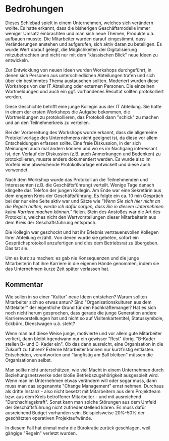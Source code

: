 # Bedrohungen

Dieses Schlebad spielt in einem Unternehmen, welches sich verändern wollte. Es hatte erkannt, dass die bisherigen Geschäftsmodelle immer weniger Umsatz einbrachten und man sich neue Themen, Produkte u.ä. aufbauen musste. Die Mitarbeiter wurden darauf eingestimmt, dass Veränderungen anstehen und aufgerufen, sich aktiv daran zu beteiligen. Es wurde Wert darauf gelegt, die Möglichkeiten der Digitalisierung mitzubetrachten und nicht nur mit dem "klassischen Blick" neue Ideen zu entwickeln.

Zur Entwicklung von neuen Ideen wurden Workshops durchgeführt, in denen sich Personen aus unterschiedlichen Abteilungen trafen und sich über ein bestimmtes Thema austauschen sollten. Moderiert wurden diese Workshops von der IT Abteilung oder externen Personen. Die einzelnen Wortmeldungen und auch ein ggf. vorhandenes Resultat sollten protokolliert werden.

Diese Geschichte betrifft eine junge Kollegin aus der IT Abteilung. Sie hatte in einem der ersten Workshops die Aufgabe bekommen, die Wortmeldungen zu protokollieren, das Protokoll dann "schick" zu machen und an den Teilnehmerkreis zu verteilen. 

Bei der Vorbereitung des Workshops wurde erkannt, dass die allgemeine Protokollvorlage des Unternehmens nicht geeignet ist, da diese vor allem Entscheidungen erfassen sollte. Eine freie Diskussion, in der sich Meinungen auch mal ändern können und wo es im Nachgang interessant ist, den Verlauf der Diskussion (z.B. auch Anmerkungen und Bedenken) zu protokollieren, musste anders dokumentiert werden. Es wurde also im Vorfeld eine abweichende Protokollvorlage entwickelt und diese auch verwendet.

Nach dem Workshop wurde das Protokoll an die Teilnehmenden und Interessenten (z.B. die Geschäftsführung) verteilt. Wenige Tage danach klingelte das Telefon der jungen Kollegin. Am Ende war eine Sekretärin aus dem engeren Kreis der Geschäftsführung. Es folgte ein ca. 10 min Gespräch bei der nur eine Seite aktiv war und Sätze wie *"Wenn Sie sich hier nicht an die Regeln halten, werde ich dafür sorgen, dass Sie in diesem Unternehmen keine Karriere machen können."* fielen. Stein des Anstoßes war die Art des Protokolls, welches nicht den Wertvorstellungen dieser Mitarbeiterin aus dem Kreis der Geschäftsführung entsprach.

Die Kollegin war geschockt und hat ihr Erlebnis vertrauensvollen Kollegen Ihrer Abteilung erzählt. Von denen wurde sie gebeten, sofort ein Gesprächsprotokoll anzufertigen und dies dem Betriebsrat zu übergeben. Das tat sie. 

Um es kurz zu machen: es gab nie Konsequenzen und die junge Mitarbeiterin hat ihre Karriere in die eigenen Hände genommen, indem sie das Unternehmen kurze Zeit später verlassen hat.

## Kommentar

Wie sollen in so einer "Kultur" neue Ideen entstehen? Warum sollten Mitarbeiter sich so etwas antun? Sind "Organisationskulturen aus dem Mittelalter" der eigentliche Grund für den Fachkräftemangel? Hat es sich noch nicht herum gesprochen, dass gerade die junge Generation andere Karrierevorstellungen hat und nicht so auf Visitenkartentitel, Statussymbole, Eckbüro, Dienstwagen u.ä. steht? 

Wenn man auf diese Weise junge, motivierte und vor allem gute Mitarbeiter verliert, dann bleibt irgendwann nur ein gewisser "Rest" übrig. "B-Kader stellen B- und C-Kader ein". Ob das dann ausreicht, eine Organisation in die Zukunft zu führen? Externe Mitarbeiter können nur kurzfristig entlasten. Entscheiden, verantworten und "langfistig am Ball bleiben" müssen die Organisationen selbst. 

Man sollte nicht unterschätzen, wie viel Macht in einem Unternehmen durch Beziehungsnetzwerke oder bloße Betriebszugehörigkeit ausgespielt wird. Wenn man im Unternehmen etwas verändern will oder sogar muss, dann muss man das sogenannte "Change Management" ernst nehmen. Durchaus als dritte Instanz - also nicht besetzt mit Mitarbeitern aus dem Projektteam bzw. aus dem Kreis betroffener Mitarbeiter - und mit ausreichend "Durchschlagskraft". Sonst kann man solche Störungen aus dem Umfeld der Geschäftsführung nicht zufriedenstellend klären. Es muss dafür ausreichend Budget vorhanden sein. Beispielsweise 20%-50% der geschätzten operativen Projektaufwände.

In diesem Fall hat einmal mehr die Bürokratie zurück geschlagen, weil gängige "Regeln" verletzt wurden.